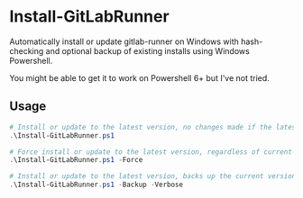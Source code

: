 # Install-GitLabRunner

Automatically install or update gitlab-runner on Windows with hash-checking and optional backup of existing installs using Windows Powershell.

You might be able to get it to work on Powershell 6+ but I've not tried.

## Usage

```powershell
# Install or update to the latest version, no changes made if the latest version is already installed
.\Install-GitLabRunner.ps1

# Force install or update to the latest version, regardless of current version or hash mismatches, also with verbose messaging!
.\Install-GitLabRunner.ps1 -Force

# Install or update to the latest version, backs up the current version, no changes made if the latest version is already installed, and verbose messaging!
.\Install-GitLabRunner.ps1 -Backup -Verbose
```

